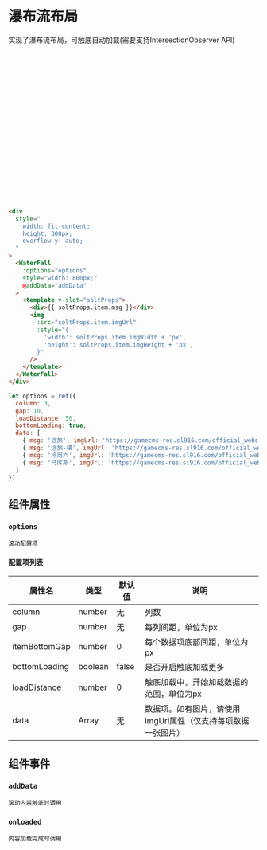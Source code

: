 # 瀑布流布局

实现了瀑布流布局，可触底自动加载(需要支持IntersectionObserver API)

<script setup>
import { WaterFall } from '@goose-tools/components'
import '@goose-tools/components/goose-tools-componets.css'
import { ref } from 'vue'

let options = ref({
  column: 3,
  gap: 10,
  loadDistance: 50,
  bottomLoading: true,
  data: [
    { msg: '远旅', imgUrl: 'https://gamecms-res.sl916.com/official_website_resource/50001/4/PICTURE/20250501/524%201440x2560_c5245dd009d242b0871d81f23adeb49f.jpg' },
    { msg: '远旅-横', imgUrl: 'https://gamecms-res.sl916.com/official_website_resource/50001/4/PICTURE/20250501/517%202436x1125_9df7c2a987504389b5b12a07b9b098f9.jpg' },
    { msg: '冷周六', imgUrl: 'https://gamecms-res.sl916.com/official_website_resource/50001/4/PICTURE/20250501/514%201440x2560_614f8473476c4e73ac1c2c36132f85dc.jpg' },
    { msg: '马库斯', imgUrl: 'https://gamecms-res.sl916.com/official_website_resource/50001/4/PICTURE/20250325/484%201440x2560_c5a16c179f784868a4d2152e2cdce02b.jpg' }
  ]
})

let addDataList = [
  { msg: '虚构集', imgUrl: 'https://gamecms-res.sl916.com/official_website_resource/50001/4/PICTURE/20250325/488%202436x1125_d5a830a4f12d43fbbcb0b59c3fd54eef.jpg' },
  { msg: 'Vertin', imgUrl: 'https://gamecms-res.sl916.com/official_website_resource/50001/4/PICTURE/20250325/481%201440x2560_0d9a56ad77ff46b0af9a8b3854f517e6.jpg' },
  { msg: '梁月', imgUrl: 'https://gamecms-res.sl916.com/official_website_resource/50001/4/PICTURE/20250211/449%201440x2560_55d8eb48652a4aae88492bd77f0eba22.jpg'},
  { msg: '梁月', imgUrl: 'https://gamecms-res.sl916.com/official_website_resource/50001/4/PICTURE/20250211/447%201440x2560_571bd897a9ac4aefbbd570096c03ca7f.jpg' },
]
let isAdd = true
function addData () {
  console.log('addData')
  if (isAdd) {
    options.value.data.push(...addDataList)
  }
  isAdd = false
}
</script>

<div
  style="
    width: fit-content;
    height: 300px;
    overflow-y: auto;
  "
>
  <WaterFall
    :options="options" 
    style="width: 800px;"
    @addData="addData"
  >
    <template v-slot="soltProps">
      <div>{{ soltProps.item.msg }}</div>
      <img
        :src="soltProps.item.imgUrl"
        :style="{
          'width': soltProps.item.imgWidth + 'px',
          'height': soltProps.item.imgHeight + 'px',
        }"
      />
    </template>
  </WaterFall>
</div>

``` html
<div
  style="
    width: fit-content;
    height: 300px;
    overflow-y: auto;
  "
>
  <WaterFall
    :options="options" 
    style="width: 800px;"
    @addData="addData"
  >
    <template v-slot="soltProps">
      <div>{{ soltProps.item.msg }}</div>
      <img
        :src="soltProps.item.imgUrl"
        :style="{
          'width': soltProps.item.imgWidth + 'px',
          'height': soltProps.item.imgHeight + 'px',
        }"
      />
    </template>
  </WaterFall>
</div>
```

``` js
let options = ref({
  column: 3,
  gap: 10,
  loadDistance: 50,
  bottomLoading: true,
  data: [
    { msg: '远旅', imgUrl: 'https://gamecms-res.sl916.com/official_website_resource/50001/4/PICTURE/20250501/524%201440x2560_c5245dd009d242b0871d81f23adeb49f.jpg' },
    { msg: '远旅-横', imgUrl: 'https://gamecms-res.sl916.com/official_website_resource/50001/4/PICTURE/20250501/517%202436x1125_9df7c2a987504389b5b12a07b9b098f9.jpg' },
    { msg: '冷周六', imgUrl: 'https://gamecms-res.sl916.com/official_website_resource/50001/4/PICTURE/20250501/514%201440x2560_614f8473476c4e73ac1c2c36132f85dc.jpg' },
    { msg: '马库斯', imgUrl: 'https://gamecms-res.sl916.com/official_website_resource/50001/4/PICTURE/20250325/484%201440x2560_c5a16c179f784868a4d2152e2cdce02b.jpg' }
  ]
})
```

## 组件属性
### `options`
    滚动配置项
#### 配置项列表
| 属性名 | 类型 | 默认值 | 说明 |
| --- | --- | --- | --- |
| column | number | 无 | 列数 |
| gap | number | 无 | 每列间距，单位为px |
| itemBottomGap | number | 0 | 每个数据项底部间距，单位为px |
| bottomLoading | boolean | false | 是否开启触底加载更多 |
| loadDistance | number | 0 | 触底加载中，开始加载数据的范围，单位为px |
| data | Array | 无 | 数据项。如有图片，请使用imgUrl属性（仅支持每项数据一张图片） |

## 组件事件
### `addData`
    滚动内容触底时调用
### `onloaded`
    内容加载完成时调用

